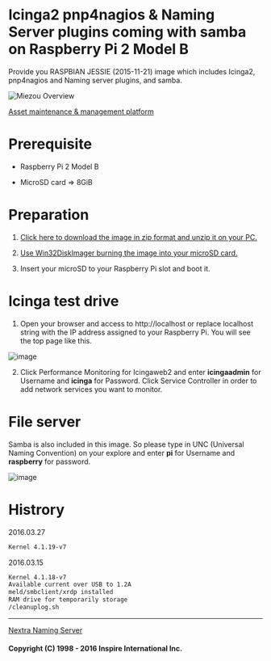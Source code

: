 # Icinga2 pnp4nagios &amp; Naming Server plugins coming with samba on Raspberry Pi 2 Model B
Provide you RASPBIAN JESSIE (2015-11-21) image which includes Icinga2, pnp4nagios and Naming server plugins, and samba.

![Miezou Overview](http://www.inspire-intl.com/images/miezou_overview.jpg)

[Asset maintenance & management platform](http://www.inspire-intl.com/product/nextra/doc/miezou_en.pdf)


# Prerequisite
- Raspberry Pi 2 Model B

- MicroSD card => 8GiB

# Preparation
1) [Click here to download the image in zip format and unzip it on your PC.](https://drive.google.com/file/d/0BzoHG_c1WjF5NThmV1dRSlJBcEU)

2) [Use Win32DiskImager burning the image into your microSD card.](http://www.raspberry-projects.com/pi/pi-operating-systems/win32diskimager)

3) Insert your microSD to your Raspberry Pi slot and boot it.



# Icinga test drive
1) Open your browser and access to http://localhost or replace localhost string with the IP address assigned to your Raspberry Pi. You will see the top page like this.

![image](http://www.inspire-intl.com/images/gabatto_top.jpg)


2) Click Performance Monitoring for Icingaweb2 and enter __icingaadmin__ for Username and __icinga__ for Password. Click Service Controller in order to add network services you want to monitor.


# File server
Samba is also included in this image.  So please type in UNC (Universal Naming Convention) on your explore and enter __pi__ for Username and __raspberry__ for password.

![image](http://www.inspire-intl.com/images/miezou_samba.jpg)

# Histrory
2016.03.27
```sh
Kernel 4.1.19-v7
```

2016.03.15
```sh
Kernel 4.1.18-v7
Available current over USB to 1.2A
meld/smbclient/xrdp installed
RAM drive for temporarily storage
/cleanuplog.sh
```
---

[Nextra Naming Server](http://inspire-intl.com/product/product_nextra.html#icinga)

#### Copyright (C) 1998 - 2016  Inspire International Inc.
